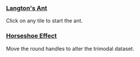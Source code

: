 ### [Langton's Ant](https://martinbagic.github.io/paranalysis/langton/)

Click on any tile to start the ant.

### [Horseshoe Effect](https://martinbagic.github.io/paranalysis/horseshoe/)

Move the round handles to alter the trimodal dataset.
